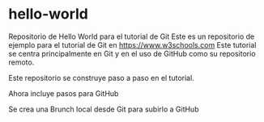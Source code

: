 # hello-world
Repositorio de Hello World para el tutorial de Git
Este es un repositorio de ejemplo para el tutorial de Git en https://www.w3schools.com
Este tutorial se centra principalmente en Git y en el uso de GitHub como su repositorio remoto.


Este repositorio se construye paso a paso en el tutorial.

Ahora incluye pasos para GitHub


Se crea una Brunch local desde Git para subirlo a GitHub